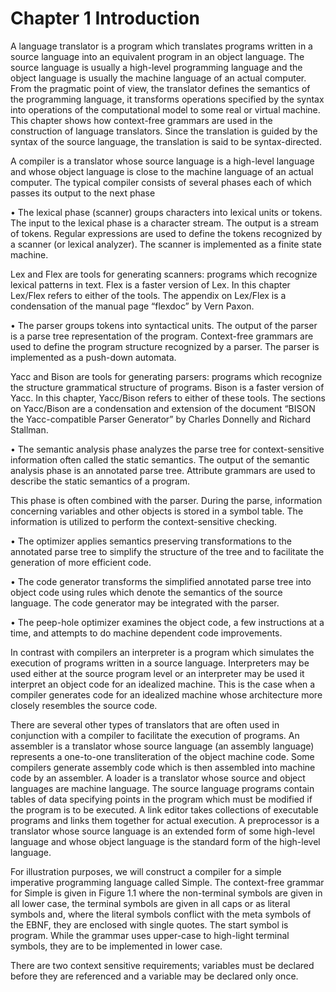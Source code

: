 # Chapter 1 Introduction

A language translator is a program which translates programs written in a source language into an equivalent program in an object language. The source language is usually a high-level programming language and the object language is usually the machine language of an actual computer. From the pragmatic point of view, the translator defines the semantics of the programming language, it transforms operations specified by the syntax into operations of the computational model to some real or virtual machine. This chapter shows how context-free grammars are used in the construction of language translators. Since the translation is guided by the syntax of the source language, the translation is said to be syntax-directed.

A compiler is a translator whose source language is a high-level language and whose object language is close to the machine language of an actual computer. The typical compiler consists of several phases each of which passes its output to the next phase

• The lexical phase (scanner) groups characters into lexical units or tokens. The input to the lexical phase is a character stream. The output is a stream of tokens. Regular expressions are used to define the tokens recognized by a scanner (or lexical analyzer). The scanner is implemented as a finite state machine.

Lex and Flex are tools for generating scanners: programs which recognize lexical patterns in text. Flex is a faster version of Lex. In this chapter Lex/Flex refers to either of the tools. The appendix on Lex/Flex is a condensation of the manual page “flexdoc” by Vern Paxon.

• The parser groups tokens into syntactical units. The output of the parser is a parse tree representation of the program. Context-free grammars are used to define the program structure recognized by a parser. The parser is implemented as a push-down automata.

Yacc and Bison are tools for generating parsers: programs which recognize the structure grammatical structure of programs. Bison is a faster version of Yacc. In this chapter, Yacc/Bison refers to either of these tools. The sections on Yacc/Bison are a condensation and extension of the document “BISON the Yacc-compatible Parser Generator” by Charles Donnelly and Richard Stallman.

• The semantic analysis phase analyzes the parse tree for context-sensitive information often called the static semantics. The output of the semantic analysis phase is an annotated parse tree. Attribute grammars are used to describe the static semantics of a program.

This phase is often combined with the parser. During the parse, information concerning variables and other objects is stored in a symbol table. The information is utilized to perform the context-sensitive checking.

• The optimizer applies semantics preserving transformations to the annotated parse tree to simplify the structure of the tree and to facilitate the generation of more efficient code.

• The code generator transforms the simplified annotated parse tree into object code using rules which denote the semantics of the source language. The code generator may be integrated with the parser.

• The peep-hole optimizer examines the object code, a few instructions at a time, and attempts to do machine dependent code improvements.

In contrast with compilers an interpreter is a program which simulates the execution of programs written in a source language. Interpreters may be used either at the source program level or an interpreter may be used it interpret an object code for an idealized machine. This is the case when a compiler generates code for an idealized machine whose architecture more closely resembles the source code.

There are several other types of translators that are often used in conjunction with a compiler to facilitate the execution of programs. An assembler is a translator whose source language (an assembly language) represents a one-to-one transliteration of the object machine code. Some compilers generate assembly code which is then assembled into machine code by an assembler. A loader is a translator whose source and object languages are machine language. The source language programs contain tables of data specifying points in the program which must be modified if the program is to be executed. A link editor takes collections of executable programs and links them together for actual execution. A preprocessor is a translator whose source language is an extended form of some high-level language and whose object language is the standard form of the high-level language.

For illustration purposes, we will construct a compiler for a simple imperative programming language called Simple. The context-free grammar for Simple is given in Figure 1.1 where the non-terminal symbols are given in all lower case, the terminal symbols are given in all caps or as literal symbols and, where the literal symbols conflict with the meta symbols of the EBNF, they are enclosed with single quotes. The start symbol is program. While the grammar uses upper-case to high-light terminal symbols, they are to be implemented in lower case.

There are two context sensitive requirements; variables must be declared before they are referenced and a variable may be declared only once.